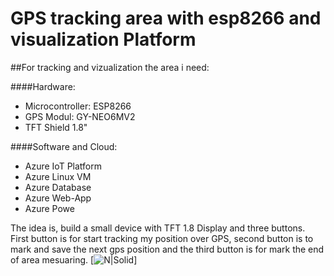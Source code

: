 GPS tracking area with esp8266 and visualization Platform
=========================================================

##For tracking and vizualization the area i need:


####Hardware:
* Microcontroller: ESP8266
* GPS Modul: GY-NEO6MV2
* TFT Shield 1.8" 

####Software and Cloud:
* Azure IoT Platform
* Azure Linux VM
* Azure Database 
* Azure Web-App
* Azure Powe

The idea is, build a small device with TFT 1.8 Display and three buttons. First button is for start tracking my position over GPS, second button is to mark and save the next gps position and the third button is for mark the end of area mesuaring.
[![N|Solid](https)]